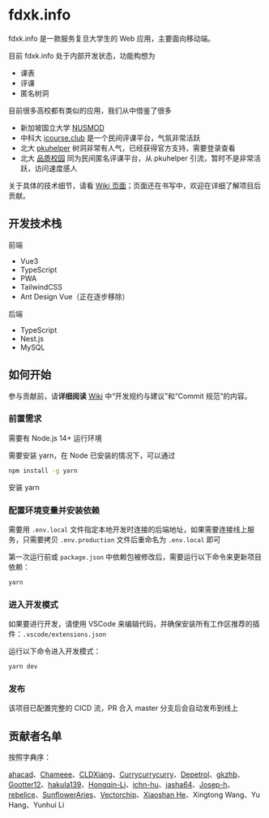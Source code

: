 # fdxk.info

fdxk.info 是一款服务复旦大学生的 Web 应用，主要面向移动端。

目前 fdxk.info 处于内部开发状态，功能构想为

* 课表
* 评课
* 匿名树洞

目前很多高校都有类似的应用，我们从中借鉴了很多

* 新加坡国立大学 [NUSMOD](https://nusmods.com/)
* 中科大 [icourse.club](https://icourse.club/) 是一个民间评课平台，气氛非常活跃
* 北大 [pkuhelper](https://pkuhelper.pku.edu.cn/hole/) 树洞非常有人气，已经获得官方支持，需要登录查看
* 北大 [品质校园](https://courses.pinzhixiaoyuan.com/) 同为民间匿名评课平台，从 pkuhelper 引流，暂时不是非常活跃，访问速度感人

关于具体的技术细节，请看 [Wiki 页面](https://github.com/CLDXiang/today-frontend/wiki)；页面还在书写中，欢迎在详细了解项目后贡献。

## 开发技术栈

前端

* Vue3
* TypeScript
* PWA
* TailwindCSS
* Ant Design Vue（正在逐步移除）

后端

* TypeScript
* Nest.js
* MySQL

## 如何开始

参与贡献前，请**详细阅读** [Wiki](https://github.com/CLDXiang/today-frontend/wiki) 中“开发规约与建议”和“Commit 规范”的内容。

### 前置需求

需要有 Node.js 14+ 运行环境

需要安装 yarn，在 Node 已安装的情况下，可以通过

```sh
npm install -g yarn
```

安装 yarn

### 配置环境变量并安装依赖

需要用 `.env.local` 文件指定本地开发时连接的后端地址，如果需要连接线上服务，只需要拷贝 `.env.production` 文件后重命名为 `.env.local` 即可

第一次运行前或 `package.json` 中依赖包被修改后，需要运行以下命令来更新项目依赖：

```sh
yarn
```

### 进入开发模式

如果要进行开发，请使用 VSCode 来编辑代码，并确保安装所有工作区推荐的插件：`.vscode/extensions.json`

运行以下命令进入开发模式：

```sh
yarn dev
```

### 发布

该项目已配置完整的 CICD 流，PR 合入 master 分支后会自动发布到线上

## 贡献者名单

按照字典序：

[ahacad](https://github.com/ahacad)、[Chameee](https://github.com/Chameee)、[CLDXiang](https://github.com/CLDXiang)、[Currycurrycurry](https://github.com/Currycurrycurry)、[Depetrol](https://github.com/Depetrol)、[gkzhb](https://github.com/gkzhb)、[Gootter12](https://github.com/Gootter12)、[hakula139](https://github.com/hakula139)、[Hongqin-Li](https://github.com/Hongqin-Li)、[ichn-hu](https://github.com/ichn-hu)、[jasha64](https://github.com/jasha64)、[Josep-h](https://github.com/Josep-h)、[rebelice](https://github.com/rebelice)、[SunflowerAries](https://github.com/SunflowerAries)、[Vectorchip](https://github.com/Vectorchip)、[Xiaoshan He](http://www.xiaoshanhe.com/)、Xingtong Wang、Yu Hang、Yunhui Li
